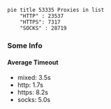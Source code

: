 
```mermaid
pie title 53335 Proxies in list
    "HTTP" : 23537
    "HTTPS": 7317
    "SOCKS" : 28719
```

### Some Info
#### Average Timeout

- mixed: 3.5s
- http: 1.7s
- https: 8.2s
- socks: 5.0s